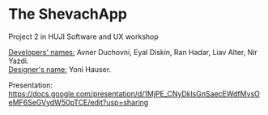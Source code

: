 # The ShevachApp

Project 2 in HUJI Software and UX workshop

<ins>Developers' names:</ins>
Avner Duchovni, Eyal Diskin, Ran Hadar, Liav Alter, Nir Yazdi.  
<ins>Designer's name:</ins> Yoni Hauser.

Presentation: https://docs.google.com/presentation/d/1MjPE_CNyDklsGnSaecEWdfMvsOeMF6SeGVydW50pTCE/edit?usp=sharing
